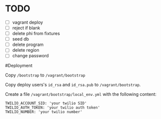 # TODO

- [ ] vagrant deploy
- [ ] reject if blank
- [ ] delete phi from fixtures
- [ ] seed db
- [ ] delete program
- [ ] delete region
- [ ] change password

#Deployment

Copy `/bootstrap` to `/vagrant/bootstrap`

Copy deploy users's `id_rsa` and `id_rsa.pub` to `/vagrant/bootstrap`. 

Create a file  `/vagrant/bootstrap/local_env.yml` with the following content:

```
TWILIO_ACCOUNT_SID: 'your twilio SID'
TWILIO_AUTH_TOKEN: 'your twilio auth token'
TWILIO_NUMBER: 'your twilio number'
```
